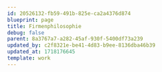 ```yaml
---
id: 20526132-fb59-491b-825e-ca2a4376d874
blueprint: page
title: Firmenphilosophie
debug: false
parent: 8a3767a7-a282-45af-930f-5400df73a239
updated_by: c2f8321e-be41-4d83-b9ee-8136dba46b39
updated_at: 1718176645
template: work
---
```

